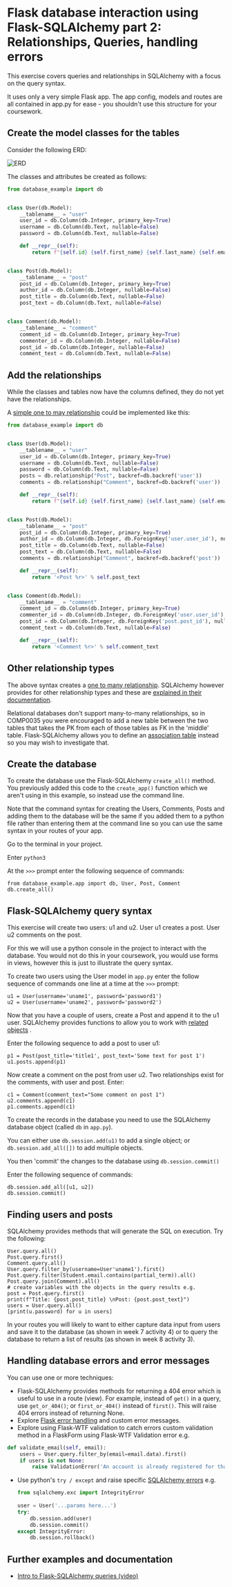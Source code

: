 # Flask database interaction using Flask-SQLAlchemy part 2: Relationships, Queries, handling errors

This exercise covers queries and relationships in SQLAlchemy with a focus on the query syntax.

It uses only a very simple Flask app. The app config, models and routes are all contained in app.py for ease - you
shouldn't use this structure for your coursework.

## Create the model classes for the tables

Consider the following ERD:

![ERD](img/ERD.png)

The classes and attributes be created as follows:

```python
from database_example import db


class User(db.Model):
    __tablename__ = "user"
    user_id = db.Column(db.Integer, primary_key=True)
    username = db.Column(db.Text, nullable=False)
    password = db.Column(db.Text, nullable=False)

    def __repr__(self):
        return f"{self.id} {self.first_name} {self.last_name} {self.email} {self.password}"


class Post(db.Model):
    __tablename__ = "post"
    post_id = db.Column(db.Integer, primary_key=True)
    author_id = db.Column(db.Integer, nullable=False)
    post_title = db.Column(db.Text, nullable=False)
    post_text = db.Column(db.Text, nullable=False)


class Comment(db.Model):
    __tablename__ = "comment"
    comment_id = db.Column(db.Integer, primary_key=True)
    commenter_id = db.Column(db.Integer, nullable=False)
    post_id = db.Column(db.Integer, nullable=False)
    comment_text = db.Column(db.Text, nullable=False)

```

## Add the relationships

While the classes and tables now have the columns defined, they do not yet have the relationships.

A [simple one to may relationship](https://flask-sqlalchemy.palletsprojects.com/en/2.x/quickstart/#simple-relationships)
could be implemented like this:

```python
from database_example import db


class User(db.Model):
    __tablename__ = "user"
    user_id = db.Column(db.Integer, primary_key=True)
    username = db.Column(db.Text, nullable=False)
    password = db.Column(db.Text, nullable=False)
    posts = db.relationship("Post", backref=db.backref('user'))
    comments = db.relationship("Comment", backref=db.backref('user'))

    def __repr__(self):
        return f"{self.id} {self.first_name} {self.last_name} {self.email} {self.password}"


class Post(db.Model):
    __tablename__ = "post"
    post_id = db.Column(db.Integer, primary_key=True)
    author_id = db.Column(db.Integer, db.ForeignKey('user.user_id'), nullable=False)
    post_title = db.Column(db.Text, nullable=False)
    post_text = db.Column(db.Text, nullable=False)
    comments = db.relationship("Comment", backref=db.backref('post'))

    def __repr__(self):
        return '<Post %r>' % self.post_text


class Comment(db.Model):
    __tablename__ = "comment"
    comment_id = db.Column(db.Integer, primary_key=True)
    commenter_id = db.Column(db.Integer, db.ForeignKey('user.user_id'), nullable=False)
    post_id = db.Column(db.Integer, db.ForeignKey('post.post_id'), nullable=False)
    comment_text = db.Column(db.Text, nullable=False)

    def __repr__(self):
        return '<Comment %r>' % self.comment_text

```

## Other relationship types

The above syntax creates
a [one to many relationship](https://docs.sqlalchemy.org/en/14/orm/basic_relationships.html#many-to-one). SQLAlchemy
however provides for other relationship types and these
are [explained in their documentation](https://docs.sqlalchemy.org/en/14/orm/basic_relationships.html).

Relational databases don't support many-to-many relationships, so in COMP0035 you were encouraged to add a new table
between the two tables that takes the PK from each of those tables as FK in the 'middle' table. Flask-SQLAlchemy allows
you to define an [association table](https://docs.sqlalchemy.org/en/14/orm/basic_relationships.html#many-to-many)
instead so you may wish to investigate that.

## Create the database

To create the database use the Flask-SQLAlchemy `create_all()` method. You previously added this code to
the `create_app()`
function which we aren't using in this example, so instead use the command line.

Note that the command syntax for creating the Users, Comments, Posts and adding them to the database will be the same if
you added them to a python file rather than entering them at the command line so you can use the same syntax in your
routes of your app.

Go to the terminal in your project.

Enter `python3`

At the `>>>` prompt enter the following sequence of commands:

```shell
from database_example.app import db, User, Post, Comment
db.create_all()
```

## Flask-SQLAlchemy query syntax

This exercise will create two users: u1 and u2. User u1 creates a post. User u2 comments on the post.

For this we will use a python console in the project to interact with the database. You would not do this in your
coursework, you would use forms in views, however this is just to illustrate the query syntax.

To create two users using the User model in `app.py` enter the follow sequence of commands one line at a time at
the `>>>` prompt:

```shell
u1 = User(username='uname1', password='password1')
u2 = User(username='uname2', password='password2')
```

Now that you have a couple of users, create a Post and append it to the u1 user. SQLAlchemy provides functions to allow
you to work
with [related objects](https://docs.sqlalchemy.org/en/14/tutorial/orm_related_objects.html#working-with-related-objects)
.

Enter the following sequence to add a post to user u1:

```shell
p1 = Post(post_title='title1', post_text='Some text for post 1')
u1.posts.append(p1)
```

Now create a comment on the post from user u2. Two relationships exist for the comments, with user and post. Enter:

```shell
c1 = Comment(comment_text="Some comment on post 1")
u2.comments.append(c1)
p1.comments.append(c1)
```

To create the records in the database you need to use the SQLAlchemy database object (called `db` in `app.py`).

You can either use `db.session.add(u1)` to add a single object; or `db.session.add_all([])` to add multiple objects.

You then 'commit' the changes to the database using `db.session.commit()`

Enter the following sequence of commands:

```shell
db.session.add_all([u1, u2])
db.session.commit()
```

## Finding users and posts

SQLAlchemy provides methods that will generate the SQL on execution. Try the following:

```shell
User.query.all()
Post.query.first()
Comment.query.all()
User.query.filter_by(username=User'uname1').first()
Post.query.filter(Student.email.contains(partial_term)).all()
Post.query.join(Comment).all()
# create variables with the objects in the query results e.g.
post = Post.query.first()
print(f"Title: {post.post_title} \nPost: {post.post_text}")
users = User.query.all()
[print(u.password) for u in users]
```

In your routes you will likely to want to either capture data input from users and save it to the database (as shown in
week 7 activity 4) or to query the database to return a list of results (as shown in week 8 activity 3).

## Handling database errors and error messages

You can use one or more techniques:

- Flask-SQLAlchemy provides methods for returning a 404 error which is useful to use in a route (view). For example,
  instead of `get()` in a query, use `get_or_404()`; or `first_or_404()` instead of `first()`. This will raise 404
  errors instead of returning None.
- Explore [Flask error handling](https://flask.palletsprojects.com/en/2.0.x/errorhandling/) and custom error messages.
- Explore using Flask-WTF validation to catch errors custom validation method in a FlaskForm using Flask-WTF Validation
  error e.g.

```python
def validate_email(self, email):
    users = User.query.filter_by(email=email.data).first()
    if users is not None:
        raise ValidationError('An account is already registered for that email address')
```

- Use python's `try / except` and raise specific [SQLAlchemy errors](https://docs.sqlalchemy.org/en/14/errors.html) e.g.
  ```python
  from sqlalchemy.exc import IntegrityError
    
  user = User('...params here...')
  try:
      db.session.add(user)
      db.session.commit()
  except IntegrityError:
      db.session.rollback()
  ```

## Further examples and documentation

- [Intro to Flask-SQLAlchemy queries (video)](https://www.youtube.com/watch?v=JKoxrqis0Co)
